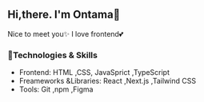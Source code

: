 ## Hi,there. I'm Ontama🙌
Nice to meet you✨ I love frontend💕
### 🚀Technologies & Skills
- Frontend: HTML ,CSS, JavaSprict ,TypeScript
- Freameworks &Libraries: React ,Next.js ,Tailwind CSS
- Tools: Git ,npm ,Figma

